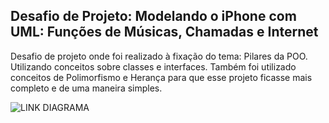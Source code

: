 ## Desafio de Projeto: Modelando o iPhone com UML: Funções de Músicas, Chamadas e Internet

Desafio de projeto onde foi realizado à fixação do tema: Pilares da POO. Utilizando conceitos sobre classes e interfaces. Também foi utilizado conceitos de Polimorfismo e Herança para que esse projeto ficasse mais completo e de uma maneira simples.

![LINK DIAGRAMA](https://viewer.diagrams.net/?tags=%7B%7D&lightbox=1&highlight=0000ff&edit=_blank&layers=1&nav=1&title=Iphone.drawio.png#R%3Cmxfile%3E%3Cdiagram%20name%3D%22P%C3%A1gina-1%22%20id%3D%22Rm4qJs9csXZha8sFRXC_%22%3E7Vpbj6s2EP41SOc89ChAro8Ju2232l2tNkc97aMDE3CPYagxuf36jsGEsIFVWm1Eq0aKIubz%2BDbzGX92YrlevPtJsjR6wgCE5QyCneXeWY4zGbn0rYG9AdxpCYSSByVk18CSH8CAA4PmPICs4agQheJpE%2FQxScBXDYxJidum2xpFs9eUhXAGLH0mztFvPFBRiU6dSY3%2FDDyMqp7t8awsiVnlbGaSRSzA7Qnk3luuJxFV%2BRTvPBA6dlVcyno%2FdpQeByYhUZdUOPhfNw8y%2BnaINqP9Jnn%2B85e1%2F8O4bGXDRG4mbDljFqeWuxDU6qJp8USBXDMfjnDYcKqswjngG3osoLkepYjwKwhYY8J9rJxouCd%2BJlBqX0U%2F2%2FJYsISsBdVTS1MyINuPuAge2R5zPftMMf97ZS0ilPxA%2FkxQkU0AFUtlyDXUtddcCA8FSgISLDqoKy11Y6YbCRlVe6mibL%2BBntiu4fjIMlUNEIVgacZXxZB1xZjJkCcLVApj47SNuIJlqkPq3m1pBemBqLgat8kOSAW7zrTbRzLRIgSMQck9uZgKM0M%2Fs%2F7cobG3NZuPPlGDyWahMrOCwmPTNcnowfDsb3Bu0sI5mulA8JDJT0sleRKSmeQxSPxMT5Y71%2F5Irb4lCMVFFfmV%2BB3eJLQlx4z6SMgkGupqOrCc1vrcwAp1%2FDNKBw3hsfC5G9bIq4mOhpDqrkWxniMeBJBoCqBiiq2OFE2RFkwRvdGCPhRkb%2FBlZI1o4B7Zdm3TR7tL5WFCc2G8yC0QmbagCfUhPOl%2BAZyTx7DlUrI44ytxZdrBFaYgCUB%2ButGjT3qMxz3TY9ZBD057DGfSQymB4694uBGlV6LMnJ6JUsnJKwudZ7aBkGSefNANJKB61Dnu7P%2Bsc4ZT%2B1KdM7kW5%2ByOtxPs%2BIrLF8tzrblNkWK16Mml%2BHx7TV3vNWUP2klUqeNZ3%2B8pp0vwBLSjYcLkM27YCytYc9vTeiXLeNQ3WdxOdZxTNg9M3ojybyDK7MKt6HpEGZ4TxXOs%2BYnOIXNxVDQrWSsVg1TAQxppFtSyZtUpak5C2xb5D9jzR3Zz05%2BdH1ftSUugR4NrBbrtQPLxMvMVUolBrlA%2B5Zlee7frtJ5kpt1CuXaZ6Qy7OWd6ewVfsSSkCXZ1d7xMPmX4sKU79w3DmdDnEaZggXkSZGdEP070n3PfaTti6d1Ioc9uNzVX34Nm7%2B5Bvd%2FkOV2noZTl2U2i9EyP3m%2FynK6DTwYCypNPudfVZ%2BW4sG%2FE6ZU4l97suc61iDM5yzkEIVTahkIWYUj0Efc1SomgXRACk4ba5xF1gouI%2FQFK7Y3GYSS1mvGkmMn9b7r%2Bl8mosn8%2FLbyrlExp7Y1VDlaP8H0BQhPCXPrwXmaq38NJB8G7KRy2p1CCYIpvmiP5%2BARNe05QX%2FmZ%2FjfSM%2Bs5PU5f%2BXH6Xj9k1n%2F%2FKGV4%2FR8a9%2F4v%3C%2Fdiagram%3E%3C%2Fmxfile%3E)